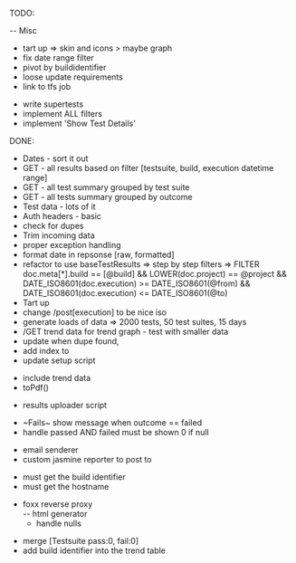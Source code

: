 TODO:

-- Misc
 * tart up => skin and icons > maybe graph
 * fix date range filter
 * pivot by buildidentifier
 * loose update requirements
* link to tfs job

- write supertests
- implement ALL filters
- implement 'Show Test Details'



DONE:
- Dates - sort it out
- GET - all results based on filter [testsuite, build, execution datetime range]
- GET - all test summary grouped by test suite
- GET - all tests summary grouped by outcome
- Test data - lots of it
- Auth headers - basic
- check for dupes
- Trim incoming data
- proper exception handling
- format date in repsonse [raw, formatted]
- refactor to use baseTestResults
=> step by step filters
=> FILTER doc.meta[*].build == [@build] && LOWER(doc.project) == @project && DATE_ISO8601(doc.execution) >= DATE_ISO8601(@from) && DATE_ISO8601(doc.execution) <= DATE_ISO8601(@to)
- Tart up
- change /post[execution] to be nice iso 
- generate loads of data => 2000 tests, 50 test suites, 15 days
- /GET trend data for trend graph - test with smaller data
- update when dupe found,
- add index to
- update setup script
 * include trend data
  * toPdf()
 - results uploader script 
  * ~Fails~ show message when outcome == failed  
 * handle passed AND failed must be shown 0 if null  
 - email senderer
 - custom jasmine reporter to post to
  * must get the build identifier
  * must get the hostname
- foxx reverse proxy  
-- html generator
  * handle nulls
 * merge [Testsuite pass:0, fail:0]
 * add build identifier into the trend table    